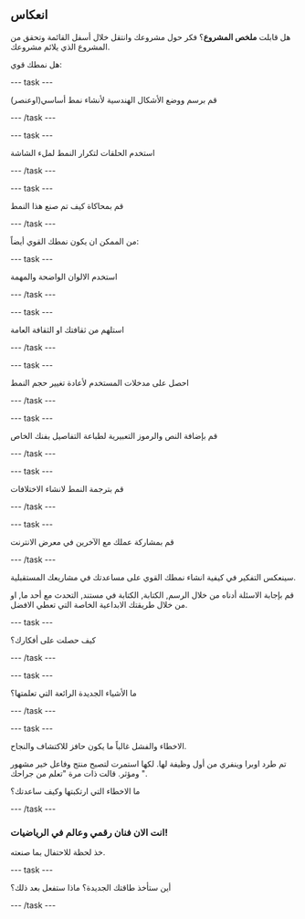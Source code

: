 ## انعكاس

هل قابلت **ملخص المشروع**؟ فكر حول مشروعك وانتقل خلال أسفل القائمة وتحقق من المشروع الذي يلائم مشروعك.

هل نمطك قوي:

--- task ---

قم برسم ووضع الأشكال الهندسية لأنشاء نمط أساسي(اوعنصر) 

--- /task ---

--- task ---

استخدم الحلقات لتكرار النمط لملء الشاشة

--- /task ---

--- task ---

قم بمحاكاة كيف تم صنع هذا النمط

--- /task ---

من الممكن ان يكون نمطك القوي أيضاً:

--- task ---

استخدم الالوان الواضحة والمهمة

--- /task ---

--- task ---

استلهم من ثقافتك او الثقافة العامة

--- /task ---

--- task ---

احصل على مدخلات المستخدم لأعادة تغيير حجم النمط

--- /task ---

--- task ---

قم بإضافة النص والرموز التعبيرية لطباعة التفاصيل بفنك الخاص

--- /task ---

--- task ---

قم بترجمة النمط لانشاء الاختلافات

--- /task ---


--- task ---

قم بمشاركة عملك مع الآخرين في معرض الانترنت

--- /task ---


سينعكس التفكير في كيفية انشاء نمطك القوي على مساعدتك في مشاريعك المستقبلية.

قم بإجابة الاسئلة أدناه من خلال الرسم, الكتابة, الكتابة في مستند, التحدث مع أحد ما, او من خلال طريقتك الابداعية الخاصة التي تعطي الافضل.

--- task ---

كيف حصلت على أفكارك؟

--- /task ---

--- task ---

ما الأشياء الجديدة الرائعة التي تعلمتها؟

--- /task ---

--- task ---

الاخطاء والفشل غالباً ما يكون حافز للاكتشاف والنجاح.

تم طرد اوبرا وينفري من أول وظيفة لها. لكها استمرت لتصبح منتج وفاعل خير مشهور ومؤثر. قالت ذات مرة "تعلم من جراحك ".

ما الاخطاء التي ارتكبتها وكيف ساعدتك؟

--- /task ---

### انت الان فنان رقمي وعالم في الرياضيات!

خذ لحظة للاحتفال بما صنعته.

--- task ---

أين ستأخذ طاقتك الجديدة؟ ماذا ستفعل بعد ذلك؟

--- /task ---

